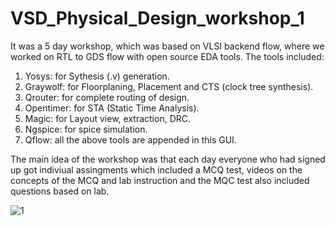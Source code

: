 # VSD_Physical_Design_workshop_1
It was a 5 day workshop, which was based on VLSI backend flow, where we worked on RTL to GDS flow with open source EDA tools.
The tools included:
1. Yosys: for Sythesis (.v) generation.
2. Graywolf: for Floorplaning, Placement and CTS (clock tree synthesis).
3. Qrouter: for complete routing of design.
4. Opentimer: for STA (Static Time Analysis).
5. Magic: for Layout view, extraction, DRC.
6. Ngspice: for spice simulation.
7. Qflow: all the above tools are appended in this GUI.

The main idea of the workshop was that each day everyone who had signed up got indiviual assingments which included a MCQ test, videos on the concepts of the MCQ and lab instruction and the MQC test also included questions based on lab.

![1](https://user-images.githubusercontent.com/80053020/110277371-1f163500-7ffb-11eb-99dc-4e6c7ff4f5ca.png)



